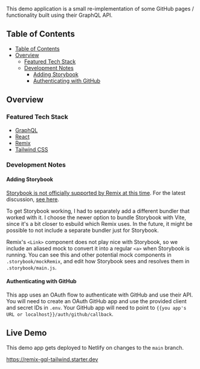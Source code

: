 This demo application is a small re-implementation of some GitHub pages / functionality built using their GraphQL API.

## Table of Contents

- [Table of Contents](#table-of-contents)
- [Overview](#overview)
  - [Featured Tech Stack](#featured-tech-stack)
  - [Development Notes](#development-notes)
    - [Adding Storybook](#adding-storybook)
    - [Authenticating with GitHub](#authenticating-with-github)

## Overview

### Featured Tech Stack

- [GraphQL](https://graphql.org/)
- [React](https://reactjs.org)
- [Remix](https://remix.run)
- [Tailwind CSS](https://tailwindcss.com)

### Development Notes

#### Adding Storybook

[Storybook is not officially supported by Remix at this time](https://github.com/remix-run/remix/issues/214). For the latest discussion, [see here](https://github.com/remix-run/remix/discussions/2481).

To get Storybook working, I had to separately add a different bundler that worked with it. I choose the newer option to bundle Storybook with Vite, since it's a bit closer to esbuild which Remix uses. In the future, it might be possible to not include a separate bundler just for Storybook.

Remix's `<Link>` component does not play nice with Storybook, so we include an aliased mock to convert it into a regular `<a>` when Storybook is running. You can see this and other potential mock components in `.storybook/mockRemix`, and edit how Storybook sees and resolves them in `.storybook/main.js`.

#### Authenticating with GitHub

This app uses an OAuth flow to authenticate with GitHub and use their API. You will need to create an OAuth GitHub app and use the provided client and secret IDs in `.env`. Your GitHub app will need to point to `{{you app's URL or localhost}}/auth/github/callback`.

## Live Demo

This demo app gets deployed to Netlify on changes to the `main` branch.

https://remix-gql-tailwind.starter.dev
